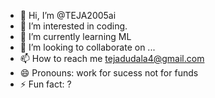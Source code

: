 - 👋 Hi, I’m @TEJA2005ai
- 👀 I’m interested in coding.
- 🌱 I’m currently learning ML
- 💞️ I’m looking to collaborate on ...
- 📫 How to reach me tejadudala4@gmail.com
- 😄 Pronouns: work for sucess not for funds
- ⚡ Fun fact: ?

<!---
TEJA2005ai/TEJA2005ai is a ✨ special ✨ repository because its `README.md` (this file) appears on your GitHub profile.
You can click the Preview link to take a look at your changes.
--->
